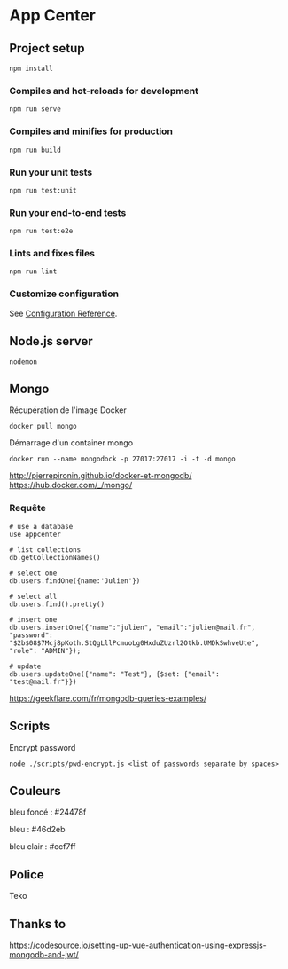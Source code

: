 # App Center


## Project setup
```
npm install
```

### Compiles and hot-reloads for development
```
npm run serve
```

### Compiles and minifies for production
```
npm run build
```

### Run your unit tests
```
npm run test:unit
```

### Run your end-to-end tests
```
npm run test:e2e
```

### Lints and fixes files
```
npm run lint
```

### Customize configuration
See [Configuration Reference](https://cli.vuejs.org/config/).


## Node.js server

```
nodemon
```

## Mongo

Récupération de l'image Docker

```
docker pull mongo
```

Démarrage d'un container mongo

```
docker run --name mongodock -p 27017:27017 -i -t -d mongo
```

http://pierrepironin.github.io/docker-et-mongodb/
https://hub.docker.com/_/mongo/

### Requête

```
# use a database
use appcenter

# list collections
db.getCollectionNames()

# select one
db.users.findOne({name:'Julien'})

# select all
db.users.find().pretty()

# insert one
db.users.insertOne({"name":"julien", "email":"julien@mail.fr", "password": "$2b$08$7Mcj8pKoth.StQgLllPcmuoLg0HxduZUzrl2Otkb.UMDkSwhveUte", "role": "ADMIN"});

# update
db.users.updateOne({"name": "Test"}, {$set: {"email": "test@mail.fr"}})
```

https://geekflare.com/fr/mongodb-queries-examples/

## Scripts

Encrypt password

```
node ./scripts/pwd-encrypt.js <list of passwords separate by spaces>
```

## Couleurs 

bleu foncé : #24478f

bleu : #46d2eb

bleu clair : #ccf7ff

## Police 

Teko

## Thanks to

https://codesource.io/setting-up-vue-authentication-using-expressjs-mongodb-and-jwt/

